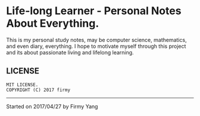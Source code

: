 # Life-long Learner - Personal Notes About Everything.
This is my personal study notes, may be computer science, mathematics, and even diary, everything. I hope to motivate myself through this project and its about passionate living and lifelong learning.

## LICENSE
```
MIT LICENSE.
COPYRIGHT (C) 2017 firmy
```  
---
Started on 2017/04/27 by Firmy Yang
